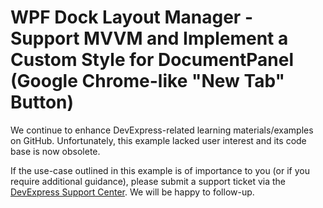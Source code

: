
# WPF Dock Layout Manager - Support MVVM and Implement a Custom Style for DocumentPanel (Google Chrome-like "New Tab" Button)

We continue to enhance DevExpress-related learning materials/examples on GitHub. Unfortunately, this example lacked user interest and its code base is now obsolete.

If the use-case outlined in this example is of importance to you (or if you require additional guidance), please submit a support ticket via the [DevExpress Support Center](https://supportcenter.devexpress.com/ticket/create?followUpTo=E3922). We will be happy to follow-up.